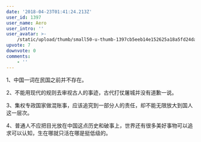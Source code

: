 ```yaml
---
date: '2018-04-23T01:41:24.213Z'
user_id: 1397
user_name: Aero
user_intro: ''
user_avatar: >-
    /static/upload/thumb/small50-u-thumb-1397cb5eeb14e152625a18a5fd24da240976000743e5.png
upvote: 7
downvote: 0
comments:
    - ''
---
```


1、中国一词在民国之前并不存在。  

2、不能用现代的规则去审视古人的事迹，古代打仗屠城并没有道歉一说。  

3、集权专政国家做混账事，应该追究到一部分人的责任，却不能无限放大到国人这一层次。

4、普通人不应把目光放在中国这点历史和破事上，世界还有很多美好事物可以追求可以认知，生在哪就只活在哪是挺低级的。
